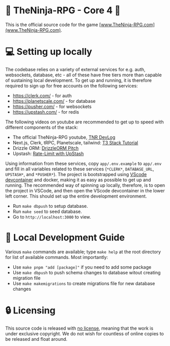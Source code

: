 # :tada: TheNinja-RPG - Core 4 :tada:

This is the official source code for the game [www.TheNinja-RPG.com](www.TheNinja-RPG.com).

# :computer: Setting up locally

The codebase relies on a variety of external services for e.g. auth, websockets, database, etc - all of these have free tiers more than capable of sustaining local development. To get up and running, it is therefore required to sign up for free accounts on the following services:

- https://clerk.com/ - for auth
- https://planetscale.com/ - for database
- https://pusher.com/ - for websockets
- https://upstash.com/ - for redis

The following videos on youtube are recommended to get up to speed with different components of the stack:

- The official TheNinja-RPG youtube, [TNR DevLog](https://www.youtube.com/watch?v=m29HidoaGqM&list=PLKGedXg3BVNJAW2nNioLEv1tcQjiwrOgA)
- Next.js, Clerk, tRPC, Planetscale, tailwind: [T3 Stack Tutorial ](https://www.youtube.com/watch?v=YkOSUVzOAA4)
- Drizzle ORM: [DrizzleORM Pitch](https://www.youtube.com/watch?v=_SLxGYzv6jo)
- Upstash: [Rate-Limit with UpStash](https://www.youtube.com/watch?v=yfGCmSjGIxk)

Using information from these services, copy `app/.env.example` to `app/.env` and fill in all variables related to these services (`*CLERK*`, `DATABASE_URL`, `UPSTASH*`, and `*PUSHER*`). The project is bootstrapped using [VScode devcontainer](https://code.visualstudio.com/docs/devcontainers/containers) and docker, making it as easy as possible to get up and running. The recommended way of spinning up locally, therefore, is to open the project in VSCode, and then open the VScode devcontainer in the lower left corner. This should set up the entire development environment.

- Run `make dbpush` to setup database.
- Run `make seed` to seed database.
- Go to `http://localhost:3000` to view.

# :bookmark: Local Development Guide

Various `make` commands are available; type `make help` at the root directory for list of available commands. Most importantly:

- Use `make pnpm "add [package]"` if you need to add some package
- Use `make dbpush` to push schema changes to database witout creating migration file
- Use `make makemigrations` to create migrations file for new database changes

# :lock: Licensing

This source code is released with [no license](https://choosealicense.com/no-permission/), meaning that the work is under exclusive copyright. We do not wish for countless of online copies to be released and float around.
